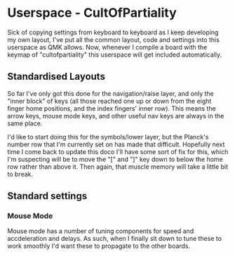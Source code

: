# Userspace - CultOfPartiality

Sick of copying settings from keyboard to keyboard as I keep developing my own layout, I've put all the common layout, code and settings into this userspace as QMK allows. Now, whenever I compile a board with the keymap of "cultofpartiality" this userspace will get included automatically.

## Standardised Layouts
So far I've only got this done for the navigation/raise layer, and only the "inner block" of keys (all those reached one up or down from the eight finger home positions, and the index fingers' inner row). This means the arrow keys, mouse mode keys, and other useful nav keys are always in the same place.

I'd like to start doing this for the symbols/lower layer, but the Planck's number row that I'm currently set on has made that difficult. Hopefully next time I come back to update this doco I'll have some sort of fix for this, which I'm suspecting will be to move the "[" and "]" key down to below the home row rather than above it. Then again, that muscle memory will take a little bit to break.
## Standard settings
### Mouse Mode
Mouse mode has a number of tuning components for speed and accdeleration and delays. As such, when I finally sit down to tune these to work smoothly I'd want these to propagate to the other boards.
